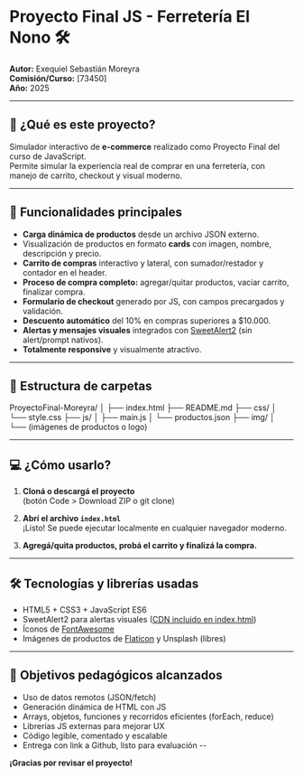 # Proyecto Final JS - Ferretería El Nono 🛠️

**Autor:** Exequiel Sebastián Moreyra  
**Comisión/Curso:** [73450]  
**Año:** 2025

---

## 🛒 ¿Qué es este proyecto?

Simulador interactivo de **e-commerce** realizado como Proyecto Final del curso de JavaScript.  
Permite simular la experiencia real de comprar en una ferretería, con manejo de carrito, checkout y visual moderno.

---

## 🚀 Funcionalidades principales

- **Carga dinámica de productos** desde un archivo JSON externo.
- Visualización de productos en formato **cards** con imagen, nombre, descripción y precio.
- **Carrito de compras** interactivo y lateral, con sumador/restador y contador en el header.
- **Proceso de compra completo:** agregar/quitar productos, vaciar carrito, finalizar compra.
- **Formulario de checkout** generado por JS, con campos precargados y validación.
- **Descuento automático** del 10% en compras superiores a $10.000.
- **Alertas y mensajes visuales** integrados con [SweetAlert2](https://sweetalert2.github.io/) (sin alert/prompt nativos).
- **Totalmente responsive** y visualmente atractivo.

---

## 📁 Estructura de carpetas
ProyectoFinal-Moreyra/
│
├── index.html
├── README.md
├── css/
│ └── style.css
├── js/
│ ├── main.js
│ └── productos.json
├── img/
│ └── (imágenes de productos o logo)


---

## 💻 ¿Cómo usarlo?

1. **Cloná o descargá el proyecto**  
   (botón Code > Download ZIP o git clone)

2. **Abrí el archivo `index.html`**  
   ¡Listo! Se puede ejecutar localmente en cualquier navegador moderno.

3. **Agregá/quita productos, probá el carrito y finalizá la compra.**

---

## 🛠️ Tecnologías y librerías usadas

- HTML5 + CSS3 + JavaScript ES6
- SweetAlert2 para alertas visuales ([CDN incluido en index.html](https://cdn.jsdelivr.net/npm/sweetalert2@11))
- Íconos de [FontAwesome](https://fontawesome.com/)
- Imágenes de productos de [Flaticon](https://www.flaticon.com/) y Unsplash (libres)

---

## 🎯 Objetivos pedagógicos alcanzados

- Uso de datos remotos (JSON/fetch)
- Generación dinámica de HTML con JS
- Arrays, objetos, funciones y recorridos eficientes (forEach, reduce)
- Librerías JS externas para mejorar UX
- Código legible, comentado y escalable
- Entrega con link a Github, listo para evaluación
--

**¡Gracias por revisar el proyecto!**


